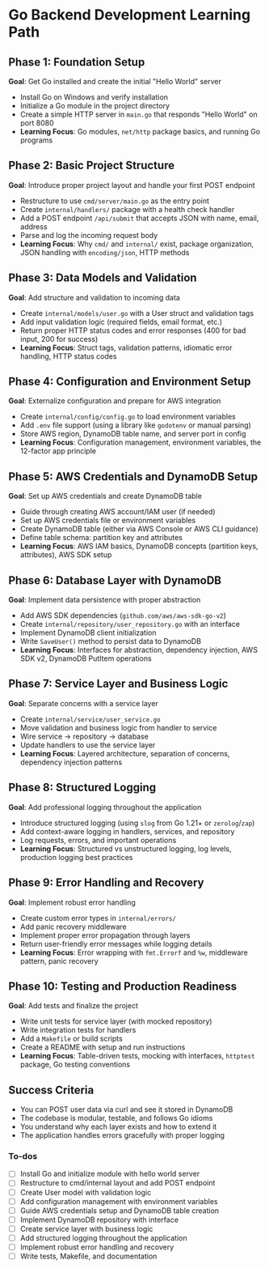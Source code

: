 <!-- 860da2ac-1fb5-4212-89d8-856e4d037ef5 0411f9b1-21e6-49da-8f7d-f829117603f6 -->
# Go Backend Development Learning Path

## Phase 1: Foundation Setup

**Goal**: Get Go installed and create the initial "Hello World" server

- Install Go on Windows and verify installation
- Initialize a Go module in the project directory
- Create a simple HTTP server in `main.go` that responds "Hello World" on port 8080
- **Learning Focus**: Go modules, `net/http` package basics, and running Go programs

## Phase 2: Basic Project Structure

**Goal**: Introduce proper project layout and handle your first POST endpoint

- Restructure to use `cmd/server/main.go` as the entry point
- Create `internal/handlers/` package with a health check handler
- Add a POST endpoint `/api/submit` that accepts JSON with name, email, address
- Parse and log the incoming request body
- **Learning Focus**: Why `cmd/` and `internal/` exist, package organization, JSON handling with `encoding/json`, HTTP methods

## Phase 3: Data Models and Validation

**Goal**: Add structure and validation to incoming data

- Create `internal/models/user.go` with a User struct and validation tags
- Add input validation logic (required fields, email format, etc.)
- Return proper HTTP status codes and error responses (400 for bad input, 200 for success)
- **Learning Focus**: Struct tags, validation patterns, idiomatic error handling, HTTP status codes

## Phase 4: Configuration and Environment Setup

**Goal**: Externalize configuration and prepare for AWS integration

- Create `internal/config/config.go` to load environment variables
- Add `.env` file support (using a library like `godotenv` or manual parsing)
- Store AWS region, DynamoDB table name, and server port in config
- **Learning Focus**: Configuration management, environment variables, the 12-factor app principle

## Phase 5: AWS Credentials and DynamoDB Setup

**Goal**: Set up AWS credentials and create DynamoDB table

- Guide through creating AWS account/IAM user (if needed)
- Set up AWS credentials file or environment variables
- Create DynamoDB table (either via AWS Console or AWS CLI guidance)
- Define table schema: partition key and attributes
- **Learning Focus**: AWS IAM basics, DynamoDB concepts (partition keys, attributes), AWS SDK setup

## Phase 6: Database Layer with DynamoDB

**Goal**: Implement data persistence with proper abstraction

- Add AWS SDK dependencies (`github.com/aws/aws-sdk-go-v2`)
- Create `internal/repository/user_repository.go` with an interface
- Implement DynamoDB client initialization
- Write `SaveUser()` method to persist data to DynamoDB
- **Learning Focus**: Interfaces for abstraction, dependency injection, AWS SDK v2, DynamoDB PutItem operations

## Phase 7: Service Layer and Business Logic

**Goal**: Separate concerns with a service layer

- Create `internal/service/user_service.go`
- Move validation and business logic from handler to service
- Wire service → repository → database
- Update handlers to use the service layer
- **Learning Focus**: Layered architecture, separation of concerns, dependency injection patterns

## Phase 8: Structured Logging

**Goal**: Add professional logging throughout the application

- Introduce structured logging (using `slog` from Go 1.21+ or `zerolog`/`zap`)
- Add context-aware logging in handlers, services, and repository
- Log requests, errors, and important operations
- **Learning Focus**: Structured vs unstructured logging, log levels, production logging best practices

## Phase 9: Error Handling and Recovery

**Goal**: Implement robust error handling

- Create custom error types in `internal/errors/`
- Add panic recovery middleware
- Implement proper error propagation through layers
- Return user-friendly error messages while logging details
- **Learning Focus**: Error wrapping with `fmt.Errorf` and `%w`, middleware pattern, panic recovery

## Phase 10: Testing and Production Readiness

**Goal**: Add tests and finalize the project

- Write unit tests for service layer (with mocked repository)
- Write integration tests for handlers
- Add a `Makefile` or build scripts
- Create a README with setup and run instructions
- **Learning Focus**: Table-driven tests, mocking with interfaces, `httptest` package, Go testing conventions

## Success Criteria

- You can POST user data via curl and see it stored in DynamoDB
- The codebase is modular, testable, and follows Go idioms
- You understand why each layer exists and how to extend it
- The application handles errors gracefully with proper logging

### To-dos

- [ ] Install Go and initialize module with hello world server
- [ ] Restructure to cmd/internal layout and add POST endpoint
- [ ] Create User model with validation logic
- [ ] Add configuration management with environment variables
- [ ] Guide AWS credentials setup and DynamoDB table creation
- [ ] Implement DynamoDB repository with interface
- [ ] Create service layer with business logic
- [ ] Add structured logging throughout the application
- [ ] Implement robust error handling and recovery
- [ ] Write tests, Makefile, and documentation